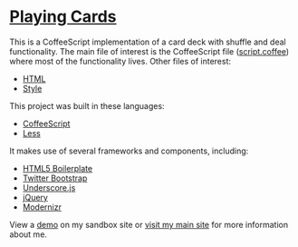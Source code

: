 # [Playing Cards](http://benyarbrough.com/playing-cards/)

This is a CoffeeScript implementation of a card deck with shuffle and deal functionality. The main file of interest is the CoffeeScript file ([script.coffee](https://github.com/benyarb/playing-cards/blob/master/scripts/coffee/script.coffee)) where most of the functionality lives. Other files of interest:
* [HTML](https://github.com/benyarb/playing-cards/blob/master/index.html)
* [Style](https://github.com/benyarb/playing-cards/blob/master/styles/less/main.less)

This project was built in these languages:
* [CoffeeScript](http://coffeescript.org/)
* [Less](http://lesscss.org/)

It makes use of several frameworks and components, including:
* [HTML5 Boilerplate](http://html5boilerplate.com/)
* [Twitter Bootstrap](http://twitter.github.com/bootstrap/)
* [Underscore.js](http://underscorejs.org/)
* [jQuery](http://jquery.com/)
* [Modernizr](http://modernizr.com/)

View a [demo](http://benyarbrough.com/playing-cards/) on my sandbox site or [visit my main site](http://benyarb.com/) for more information about me.